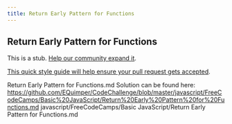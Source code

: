 ```yaml
---
title: Return Early Pattern for Functions
---
```

## Return Early Pattern for Functions

This is a stub. <a href='https://github.com/freecodecamp/guides/tree/master/src/pages/certifications/javascript-algorithms-and-data-structures/basic-javascript/return-early-pattern-for-functions/index.md' target='_blank' rel='nofollow'>Help our community expand it</a>.

<a href='https://github.com/freecodecamp/guides/blob/master/README.md' target='_blank' rel='nofollow'>This quick style guide will help ensure your pull request gets accepted</a>.

<!-- The article goes here, in GitHub-flavored Markdown. Feel free to add YouTube videos, images, and CodePen/JSBin embeds  -->

Return Early Pattern for Functions.md
Solution can be found here: https://github.com/EQuimper/CodeChallenge/blob/master/javascript/FreeCodeCamps/Basic%20JavaScript/Return%20Early%20Pattern%20for%20Functions.md
javascript/FreeCodeCamps/Basic JavaScript/Return Early Pattern for Functions.md
